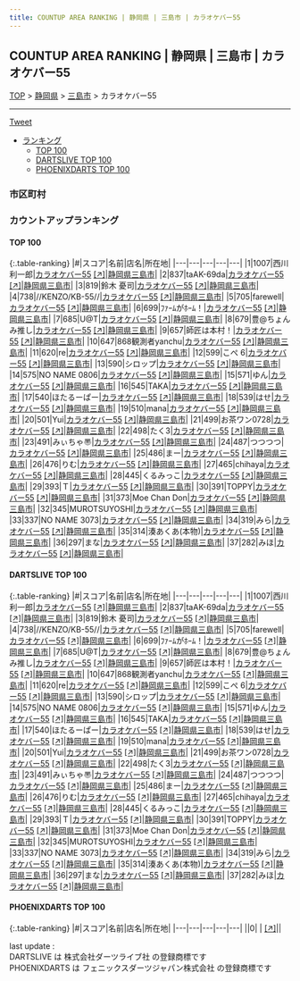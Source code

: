 ```yaml
---
title: COUNTUP AREA RANKING | 静岡県 | 三島市 | カラオケバー55
---
```

## COUNTUP AREA RANKING | 静岡県 | 三島市 | カラオケバー55

[TOP](/darts/rank/) > [静岡県](/darts/rank/静岡県/) > [三島市](/darts/rank/静岡県/三島市/) > カラオケバー55

___

<a href="https://twitter.com/share?ref_src=twsrc%5Etfw" data-text="COUNTUP AREA RANKING | 静岡県三島市カラオケバー55" class="twitter-share-button" data-hashtags="DARTSLIVE,PHOENIXDARTS,darts,ダーツ" data-show-count="false">Tweet</a>

* [ランキング](#カウントアップランキング)
    * [TOP 100](#top-100)
    * [DARTSLIVE TOP 100](#dartslive-top-100)
    * [PHOENIXDARTS TOP 100](#phoenixdarts-top-100)

### 市区町村

<ul>

</ul>

### カウントアップランキング

#### TOP 100



{:.table-ranking}
|#|スコア|名前|店名|所在地|
|---|---|---|---|---|
|1|1007|<span class="rank-name-dl">西川 利一郎</span>|<a href="/darts/rank/shops/a2cf79c286d5e9780d9b047a20a7ba1e.html">カラオケバー55</a> <a href="https://search.dartslive.com/jp/shop/a2cf79c286d5e9780d9b047a20a7ba1e">[↗]</a>|<a href="/darts/rank/静岡県/三島市">静岡県三島市</a>|
|2|837|<span class="rank-name-dl">taAK-69da</span>|<a href="/darts/rank/shops/a2cf79c286d5e9780d9b047a20a7ba1e.html">カラオケバー55</a> <a href="https://search.dartslive.com/jp/shop/a2cf79c286d5e9780d9b047a20a7ba1e">[↗]</a>|<a href="/darts/rank/静岡県/三島市">静岡県三島市</a>|
|3|819|<span class="rank-name-dl">鈴木 憂司</span>|<a href="/darts/rank/shops/a2cf79c286d5e9780d9b047a20a7ba1e.html">カラオケバー55</a> <a href="https://search.dartslive.com/jp/shop/a2cf79c286d5e9780d9b047a20a7ba1e">[↗]</a>|<a href="/darts/rank/静岡県/三島市">静岡県三島市</a>|
|4|738|<span class="rank-name-dl">//KENZO/KB-55//</span>|<a href="/darts/rank/shops/a2cf79c286d5e9780d9b047a20a7ba1e.html">カラオケバー55</a> <a href="https://search.dartslive.com/jp/shop/a2cf79c286d5e9780d9b047a20a7ba1e">[↗]</a>|<a href="/darts/rank/静岡県/三島市">静岡県三島市</a>|
|5|705|<span class="rank-name-dl">farewell</span>|<a href="/darts/rank/shops/a2cf79c286d5e9780d9b047a20a7ba1e.html">カラオケバー55</a> <a href="https://search.dartslive.com/jp/shop/a2cf79c286d5e9780d9b047a20a7ba1e">[↗]</a>|<a href="/darts/rank/静岡県/三島市">静岡県三島市</a>|
|6|699|<span class="rank-name-dl">ﾌｧｰﾑがﾎｰﾑ！</span>|<a href="/darts/rank/shops/a2cf79c286d5e9780d9b047a20a7ba1e.html">カラオケバー55</a> <a href="https://search.dartslive.com/jp/shop/a2cf79c286d5e9780d9b047a20a7ba1e">[↗]</a>|<a href="/darts/rank/静岡県/三島市">静岡県三島市</a>|
|7|685|<span class="rank-name-dl">U@T</span>|<a href="/darts/rank/shops/a2cf79c286d5e9780d9b047a20a7ba1e.html">カラオケバー55</a> <a href="https://search.dartslive.com/jp/shop/a2cf79c286d5e9780d9b047a20a7ba1e">[↗]</a>|<a href="/darts/rank/静岡県/三島市">静岡県三島市</a>|
|8|679|<span class="rank-name-dl">豊@ちょんみ推し</span>|<a href="/darts/rank/shops/a2cf79c286d5e9780d9b047a20a7ba1e.html">カラオケバー55</a> <a href="https://search.dartslive.com/jp/shop/a2cf79c286d5e9780d9b047a20a7ba1e">[↗]</a>|<a href="/darts/rank/静岡県/三島市">静岡県三島市</a>|
|9|657|<span class="rank-name-dl">師匠は本村！</span>|<a href="/darts/rank/shops/a2cf79c286d5e9780d9b047a20a7ba1e.html">カラオケバー55</a> <a href="https://search.dartslive.com/jp/shop/a2cf79c286d5e9780d9b047a20a7ba1e">[↗]</a>|<a href="/darts/rank/静岡県/三島市">静岡県三島市</a>|
|10|647|<span class="rank-name-dl">868観測者yanchu</span>|<a href="/darts/rank/shops/a2cf79c286d5e9780d9b047a20a7ba1e.html">カラオケバー55</a> <a href="https://search.dartslive.com/jp/shop/a2cf79c286d5e9780d9b047a20a7ba1e">[↗]</a>|<a href="/darts/rank/静岡県/三島市">静岡県三島市</a>|
|11|620|<span class="rank-name-dl">re</span>|<a href="/darts/rank/shops/a2cf79c286d5e9780d9b047a20a7ba1e.html">カラオケバー55</a> <a href="https://search.dartslive.com/jp/shop/a2cf79c286d5e9780d9b047a20a7ba1e">[↗]</a>|<a href="/darts/rank/静岡県/三島市">静岡県三島市</a>|
|12|599|<span class="rank-name-dl">こぺ 6</span>|<a href="/darts/rank/shops/a2cf79c286d5e9780d9b047a20a7ba1e.html">カラオケバー55</a> <a href="https://search.dartslive.com/jp/shop/a2cf79c286d5e9780d9b047a20a7ba1e">[↗]</a>|<a href="/darts/rank/静岡県/三島市">静岡県三島市</a>|
|13|590|<span class="rank-name-dl">シロップ</span>|<a href="/darts/rank/shops/a2cf79c286d5e9780d9b047a20a7ba1e.html">カラオケバー55</a> <a href="https://search.dartslive.com/jp/shop/a2cf79c286d5e9780d9b047a20a7ba1e">[↗]</a>|<a href="/darts/rank/静岡県/三島市">静岡県三島市</a>|
|14|575|<span class="rank-name-dl">NO NAME 0806</span>|<a href="/darts/rank/shops/a2cf79c286d5e9780d9b047a20a7ba1e.html">カラオケバー55</a> <a href="https://search.dartslive.com/jp/shop/a2cf79c286d5e9780d9b047a20a7ba1e">[↗]</a>|<a href="/darts/rank/静岡県/三島市">静岡県三島市</a>|
|15|571|<span class="rank-name-dl">ゆん</span>|<a href="/darts/rank/shops/a2cf79c286d5e9780d9b047a20a7ba1e.html">カラオケバー55</a> <a href="https://search.dartslive.com/jp/shop/a2cf79c286d5e9780d9b047a20a7ba1e">[↗]</a>|<a href="/darts/rank/静岡県/三島市">静岡県三島市</a>|
|16|545|<span class="rank-name-dl">TAKA</span>|<a href="/darts/rank/shops/a2cf79c286d5e9780d9b047a20a7ba1e.html">カラオケバー55</a> <a href="https://search.dartslive.com/jp/shop/a2cf79c286d5e9780d9b047a20a7ba1e">[↗]</a>|<a href="/darts/rank/静岡県/三島市">静岡県三島市</a>|
|17|540|<span class="rank-name-dl">ほたるーぱー</span>|<a href="/darts/rank/shops/a2cf79c286d5e9780d9b047a20a7ba1e.html">カラオケバー55</a> <a href="https://search.dartslive.com/jp/shop/a2cf79c286d5e9780d9b047a20a7ba1e">[↗]</a>|<a href="/darts/rank/静岡県/三島市">静岡県三島市</a>|
|18|539|<span class="rank-name-dl">はせ</span>|<a href="/darts/rank/shops/a2cf79c286d5e9780d9b047a20a7ba1e.html">カラオケバー55</a> <a href="https://search.dartslive.com/jp/shop/a2cf79c286d5e9780d9b047a20a7ba1e">[↗]</a>|<a href="/darts/rank/静岡県/三島市">静岡県三島市</a>|
|19|510|<span class="rank-name-dl">mana</span>|<a href="/darts/rank/shops/a2cf79c286d5e9780d9b047a20a7ba1e.html">カラオケバー55</a> <a href="https://search.dartslive.com/jp/shop/a2cf79c286d5e9780d9b047a20a7ba1e">[↗]</a>|<a href="/darts/rank/静岡県/三島市">静岡県三島市</a>|
|20|501|<span class="rank-name-dl">Yui</span>|<a href="/darts/rank/shops/a2cf79c286d5e9780d9b047a20a7ba1e.html">カラオケバー55</a> <a href="https://search.dartslive.com/jp/shop/a2cf79c286d5e9780d9b047a20a7ba1e">[↗]</a>|<a href="/darts/rank/静岡県/三島市">静岡県三島市</a>|
|21|499|<span class="rank-name-dl">お茶ワン0728</span>|<a href="/darts/rank/shops/a2cf79c286d5e9780d9b047a20a7ba1e.html">カラオケバー55</a> <a href="https://search.dartslive.com/jp/shop/a2cf79c286d5e9780d9b047a20a7ba1e">[↗]</a>|<a href="/darts/rank/静岡県/三島市">静岡県三島市</a>|
|22|498|<span class="rank-name-dl">たく3</span>|<a href="/darts/rank/shops/a2cf79c286d5e9780d9b047a20a7ba1e.html">カラオケバー55</a> <a href="https://search.dartslive.com/jp/shop/a2cf79c286d5e9780d9b047a20a7ba1e">[↗]</a>|<a href="/darts/rank/静岡県/三島市">静岡県三島市</a>|
|23|491|<span class="rank-name-dl">みぃちゃ〠</span>|<a href="/darts/rank/shops/a2cf79c286d5e9780d9b047a20a7ba1e.html">カラオケバー55</a> <a href="https://search.dartslive.com/jp/shop/a2cf79c286d5e9780d9b047a20a7ba1e">[↗]</a>|<a href="/darts/rank/静岡県/三島市">静岡県三島市</a>|
|24|487|<span class="rank-name-dl">つつつつ</span>|<a href="/darts/rank/shops/a2cf79c286d5e9780d9b047a20a7ba1e.html">カラオケバー55</a> <a href="https://search.dartslive.com/jp/shop/a2cf79c286d5e9780d9b047a20a7ba1e">[↗]</a>|<a href="/darts/rank/静岡県/三島市">静岡県三島市</a>|
|25|486|<span class="rank-name-dl">まー</span>|<a href="/darts/rank/shops/a2cf79c286d5e9780d9b047a20a7ba1e.html">カラオケバー55</a> <a href="https://search.dartslive.com/jp/shop/a2cf79c286d5e9780d9b047a20a7ba1e">[↗]</a>|<a href="/darts/rank/静岡県/三島市">静岡県三島市</a>|
|26|476|<span class="rank-name-dl">りむ</span>|<a href="/darts/rank/shops/a2cf79c286d5e9780d9b047a20a7ba1e.html">カラオケバー55</a> <a href="https://search.dartslive.com/jp/shop/a2cf79c286d5e9780d9b047a20a7ba1e">[↗]</a>|<a href="/darts/rank/静岡県/三島市">静岡県三島市</a>|
|27|465|<span class="rank-name-dl">chihaya</span>|<a href="/darts/rank/shops/a2cf79c286d5e9780d9b047a20a7ba1e.html">カラオケバー55</a> <a href="https://search.dartslive.com/jp/shop/a2cf79c286d5e9780d9b047a20a7ba1e">[↗]</a>|<a href="/darts/rank/静岡県/三島市">静岡県三島市</a>|
|28|445|<span class="rank-name-dl">くるみっこ</span>|<a href="/darts/rank/shops/a2cf79c286d5e9780d9b047a20a7ba1e.html">カラオケバー55</a> <a href="https://search.dartslive.com/jp/shop/a2cf79c286d5e9780d9b047a20a7ba1e">[↗]</a>|<a href="/darts/rank/静岡県/三島市">静岡県三島市</a>|
|29|393|<span class="rank-name-dl">Ｔ</span>|<a href="/darts/rank/shops/a2cf79c286d5e9780d9b047a20a7ba1e.html">カラオケバー55</a> <a href="https://search.dartslive.com/jp/shop/a2cf79c286d5e9780d9b047a20a7ba1e">[↗]</a>|<a href="/darts/rank/静岡県/三島市">静岡県三島市</a>|
|30|391|<span class="rank-name-dl">TOPPY</span>|<a href="/darts/rank/shops/a2cf79c286d5e9780d9b047a20a7ba1e.html">カラオケバー55</a> <a href="https://search.dartslive.com/jp/shop/a2cf79c286d5e9780d9b047a20a7ba1e">[↗]</a>|<a href="/darts/rank/静岡県/三島市">静岡県三島市</a>|
|31|373|<span class="rank-name-dl">Moe Chan Don</span>|<a href="/darts/rank/shops/a2cf79c286d5e9780d9b047a20a7ba1e.html">カラオケバー55</a> <a href="https://search.dartslive.com/jp/shop/a2cf79c286d5e9780d9b047a20a7ba1e">[↗]</a>|<a href="/darts/rank/静岡県/三島市">静岡県三島市</a>|
|32|345|<span class="rank-name-dl">MUROTSUYOSHI</span>|<a href="/darts/rank/shops/a2cf79c286d5e9780d9b047a20a7ba1e.html">カラオケバー55</a> <a href="https://search.dartslive.com/jp/shop/a2cf79c286d5e9780d9b047a20a7ba1e">[↗]</a>|<a href="/darts/rank/静岡県/三島市">静岡県三島市</a>|
|33|337|<span class="rank-name-dl">NO NAME 3073</span>|<a href="/darts/rank/shops/a2cf79c286d5e9780d9b047a20a7ba1e.html">カラオケバー55</a> <a href="https://search.dartslive.com/jp/shop/a2cf79c286d5e9780d9b047a20a7ba1e">[↗]</a>|<a href="/darts/rank/静岡県/三島市">静岡県三島市</a>|
|34|319|<span class="rank-name-dl">みら</span>|<a href="/darts/rank/shops/a2cf79c286d5e9780d9b047a20a7ba1e.html">カラオケバー55</a> <a href="https://search.dartslive.com/jp/shop/a2cf79c286d5e9780d9b047a20a7ba1e">[↗]</a>|<a href="/darts/rank/静岡県/三島市">静岡県三島市</a>|
|35|314|<span class="rank-name-dl">湊あくあ(本物)</span>|<a href="/darts/rank/shops/a2cf79c286d5e9780d9b047a20a7ba1e.html">カラオケバー55</a> <a href="https://search.dartslive.com/jp/shop/a2cf79c286d5e9780d9b047a20a7ba1e">[↗]</a>|<a href="/darts/rank/静岡県/三島市">静岡県三島市</a>|
|36|297|<span class="rank-name-dl">まな</span>|<a href="/darts/rank/shops/a2cf79c286d5e9780d9b047a20a7ba1e.html">カラオケバー55</a> <a href="https://search.dartslive.com/jp/shop/a2cf79c286d5e9780d9b047a20a7ba1e">[↗]</a>|<a href="/darts/rank/静岡県/三島市">静岡県三島市</a>|
|37|282|<span class="rank-name-dl">みほ</span>|<a href="/darts/rank/shops/a2cf79c286d5e9780d9b047a20a7ba1e.html">カラオケバー55</a> <a href="https://search.dartslive.com/jp/shop/a2cf79c286d5e9780d9b047a20a7ba1e">[↗]</a>|<a href="/darts/rank/静岡県/三島市">静岡県三島市</a>|


#### DARTSLIVE TOP 100



{:.table-ranking}
|#|スコア|名前|店名|所在地|
|---|---|---|---|---|
|1|1007|<span class="rank-name-dl">西川 利一郎</span>|<a href="/darts/rank/shops/a2cf79c286d5e9780d9b047a20a7ba1e.html">カラオケバー55</a> <a href="https://search.dartslive.com/jp/shop/a2cf79c286d5e9780d9b047a20a7ba1e">[↗]</a>|<a href="/darts/rank/静岡県/三島市">静岡県三島市</a>|
|2|837|<span class="rank-name-dl">taAK-69da</span>|<a href="/darts/rank/shops/a2cf79c286d5e9780d9b047a20a7ba1e.html">カラオケバー55</a> <a href="https://search.dartslive.com/jp/shop/a2cf79c286d5e9780d9b047a20a7ba1e">[↗]</a>|<a href="/darts/rank/静岡県/三島市">静岡県三島市</a>|
|3|819|<span class="rank-name-dl">鈴木 憂司</span>|<a href="/darts/rank/shops/a2cf79c286d5e9780d9b047a20a7ba1e.html">カラオケバー55</a> <a href="https://search.dartslive.com/jp/shop/a2cf79c286d5e9780d9b047a20a7ba1e">[↗]</a>|<a href="/darts/rank/静岡県/三島市">静岡県三島市</a>|
|4|738|<span class="rank-name-dl">//KENZO/KB-55//</span>|<a href="/darts/rank/shops/a2cf79c286d5e9780d9b047a20a7ba1e.html">カラオケバー55</a> <a href="https://search.dartslive.com/jp/shop/a2cf79c286d5e9780d9b047a20a7ba1e">[↗]</a>|<a href="/darts/rank/静岡県/三島市">静岡県三島市</a>|
|5|705|<span class="rank-name-dl">farewell</span>|<a href="/darts/rank/shops/a2cf79c286d5e9780d9b047a20a7ba1e.html">カラオケバー55</a> <a href="https://search.dartslive.com/jp/shop/a2cf79c286d5e9780d9b047a20a7ba1e">[↗]</a>|<a href="/darts/rank/静岡県/三島市">静岡県三島市</a>|
|6|699|<span class="rank-name-dl">ﾌｧｰﾑがﾎｰﾑ！</span>|<a href="/darts/rank/shops/a2cf79c286d5e9780d9b047a20a7ba1e.html">カラオケバー55</a> <a href="https://search.dartslive.com/jp/shop/a2cf79c286d5e9780d9b047a20a7ba1e">[↗]</a>|<a href="/darts/rank/静岡県/三島市">静岡県三島市</a>|
|7|685|<span class="rank-name-dl">U@T</span>|<a href="/darts/rank/shops/a2cf79c286d5e9780d9b047a20a7ba1e.html">カラオケバー55</a> <a href="https://search.dartslive.com/jp/shop/a2cf79c286d5e9780d9b047a20a7ba1e">[↗]</a>|<a href="/darts/rank/静岡県/三島市">静岡県三島市</a>|
|8|679|<span class="rank-name-dl">豊@ちょんみ推し</span>|<a href="/darts/rank/shops/a2cf79c286d5e9780d9b047a20a7ba1e.html">カラオケバー55</a> <a href="https://search.dartslive.com/jp/shop/a2cf79c286d5e9780d9b047a20a7ba1e">[↗]</a>|<a href="/darts/rank/静岡県/三島市">静岡県三島市</a>|
|9|657|<span class="rank-name-dl">師匠は本村！</span>|<a href="/darts/rank/shops/a2cf79c286d5e9780d9b047a20a7ba1e.html">カラオケバー55</a> <a href="https://search.dartslive.com/jp/shop/a2cf79c286d5e9780d9b047a20a7ba1e">[↗]</a>|<a href="/darts/rank/静岡県/三島市">静岡県三島市</a>|
|10|647|<span class="rank-name-dl">868観測者yanchu</span>|<a href="/darts/rank/shops/a2cf79c286d5e9780d9b047a20a7ba1e.html">カラオケバー55</a> <a href="https://search.dartslive.com/jp/shop/a2cf79c286d5e9780d9b047a20a7ba1e">[↗]</a>|<a href="/darts/rank/静岡県/三島市">静岡県三島市</a>|
|11|620|<span class="rank-name-dl">re</span>|<a href="/darts/rank/shops/a2cf79c286d5e9780d9b047a20a7ba1e.html">カラオケバー55</a> <a href="https://search.dartslive.com/jp/shop/a2cf79c286d5e9780d9b047a20a7ba1e">[↗]</a>|<a href="/darts/rank/静岡県/三島市">静岡県三島市</a>|
|12|599|<span class="rank-name-dl">こぺ 6</span>|<a href="/darts/rank/shops/a2cf79c286d5e9780d9b047a20a7ba1e.html">カラオケバー55</a> <a href="https://search.dartslive.com/jp/shop/a2cf79c286d5e9780d9b047a20a7ba1e">[↗]</a>|<a href="/darts/rank/静岡県/三島市">静岡県三島市</a>|
|13|590|<span class="rank-name-dl">シロップ</span>|<a href="/darts/rank/shops/a2cf79c286d5e9780d9b047a20a7ba1e.html">カラオケバー55</a> <a href="https://search.dartslive.com/jp/shop/a2cf79c286d5e9780d9b047a20a7ba1e">[↗]</a>|<a href="/darts/rank/静岡県/三島市">静岡県三島市</a>|
|14|575|<span class="rank-name-dl">NO NAME 0806</span>|<a href="/darts/rank/shops/a2cf79c286d5e9780d9b047a20a7ba1e.html">カラオケバー55</a> <a href="https://search.dartslive.com/jp/shop/a2cf79c286d5e9780d9b047a20a7ba1e">[↗]</a>|<a href="/darts/rank/静岡県/三島市">静岡県三島市</a>|
|15|571|<span class="rank-name-dl">ゆん</span>|<a href="/darts/rank/shops/a2cf79c286d5e9780d9b047a20a7ba1e.html">カラオケバー55</a> <a href="https://search.dartslive.com/jp/shop/a2cf79c286d5e9780d9b047a20a7ba1e">[↗]</a>|<a href="/darts/rank/静岡県/三島市">静岡県三島市</a>|
|16|545|<span class="rank-name-dl">TAKA</span>|<a href="/darts/rank/shops/a2cf79c286d5e9780d9b047a20a7ba1e.html">カラオケバー55</a> <a href="https://search.dartslive.com/jp/shop/a2cf79c286d5e9780d9b047a20a7ba1e">[↗]</a>|<a href="/darts/rank/静岡県/三島市">静岡県三島市</a>|
|17|540|<span class="rank-name-dl">ほたるーぱー</span>|<a href="/darts/rank/shops/a2cf79c286d5e9780d9b047a20a7ba1e.html">カラオケバー55</a> <a href="https://search.dartslive.com/jp/shop/a2cf79c286d5e9780d9b047a20a7ba1e">[↗]</a>|<a href="/darts/rank/静岡県/三島市">静岡県三島市</a>|
|18|539|<span class="rank-name-dl">はせ</span>|<a href="/darts/rank/shops/a2cf79c286d5e9780d9b047a20a7ba1e.html">カラオケバー55</a> <a href="https://search.dartslive.com/jp/shop/a2cf79c286d5e9780d9b047a20a7ba1e">[↗]</a>|<a href="/darts/rank/静岡県/三島市">静岡県三島市</a>|
|19|510|<span class="rank-name-dl">mana</span>|<a href="/darts/rank/shops/a2cf79c286d5e9780d9b047a20a7ba1e.html">カラオケバー55</a> <a href="https://search.dartslive.com/jp/shop/a2cf79c286d5e9780d9b047a20a7ba1e">[↗]</a>|<a href="/darts/rank/静岡県/三島市">静岡県三島市</a>|
|20|501|<span class="rank-name-dl">Yui</span>|<a href="/darts/rank/shops/a2cf79c286d5e9780d9b047a20a7ba1e.html">カラオケバー55</a> <a href="https://search.dartslive.com/jp/shop/a2cf79c286d5e9780d9b047a20a7ba1e">[↗]</a>|<a href="/darts/rank/静岡県/三島市">静岡県三島市</a>|
|21|499|<span class="rank-name-dl">お茶ワン0728</span>|<a href="/darts/rank/shops/a2cf79c286d5e9780d9b047a20a7ba1e.html">カラオケバー55</a> <a href="https://search.dartslive.com/jp/shop/a2cf79c286d5e9780d9b047a20a7ba1e">[↗]</a>|<a href="/darts/rank/静岡県/三島市">静岡県三島市</a>|
|22|498|<span class="rank-name-dl">たく3</span>|<a href="/darts/rank/shops/a2cf79c286d5e9780d9b047a20a7ba1e.html">カラオケバー55</a> <a href="https://search.dartslive.com/jp/shop/a2cf79c286d5e9780d9b047a20a7ba1e">[↗]</a>|<a href="/darts/rank/静岡県/三島市">静岡県三島市</a>|
|23|491|<span class="rank-name-dl">みぃちゃ〠</span>|<a href="/darts/rank/shops/a2cf79c286d5e9780d9b047a20a7ba1e.html">カラオケバー55</a> <a href="https://search.dartslive.com/jp/shop/a2cf79c286d5e9780d9b047a20a7ba1e">[↗]</a>|<a href="/darts/rank/静岡県/三島市">静岡県三島市</a>|
|24|487|<span class="rank-name-dl">つつつつ</span>|<a href="/darts/rank/shops/a2cf79c286d5e9780d9b047a20a7ba1e.html">カラオケバー55</a> <a href="https://search.dartslive.com/jp/shop/a2cf79c286d5e9780d9b047a20a7ba1e">[↗]</a>|<a href="/darts/rank/静岡県/三島市">静岡県三島市</a>|
|25|486|<span class="rank-name-dl">まー</span>|<a href="/darts/rank/shops/a2cf79c286d5e9780d9b047a20a7ba1e.html">カラオケバー55</a> <a href="https://search.dartslive.com/jp/shop/a2cf79c286d5e9780d9b047a20a7ba1e">[↗]</a>|<a href="/darts/rank/静岡県/三島市">静岡県三島市</a>|
|26|476|<span class="rank-name-dl">りむ</span>|<a href="/darts/rank/shops/a2cf79c286d5e9780d9b047a20a7ba1e.html">カラオケバー55</a> <a href="https://search.dartslive.com/jp/shop/a2cf79c286d5e9780d9b047a20a7ba1e">[↗]</a>|<a href="/darts/rank/静岡県/三島市">静岡県三島市</a>|
|27|465|<span class="rank-name-dl">chihaya</span>|<a href="/darts/rank/shops/a2cf79c286d5e9780d9b047a20a7ba1e.html">カラオケバー55</a> <a href="https://search.dartslive.com/jp/shop/a2cf79c286d5e9780d9b047a20a7ba1e">[↗]</a>|<a href="/darts/rank/静岡県/三島市">静岡県三島市</a>|
|28|445|<span class="rank-name-dl">くるみっこ</span>|<a href="/darts/rank/shops/a2cf79c286d5e9780d9b047a20a7ba1e.html">カラオケバー55</a> <a href="https://search.dartslive.com/jp/shop/a2cf79c286d5e9780d9b047a20a7ba1e">[↗]</a>|<a href="/darts/rank/静岡県/三島市">静岡県三島市</a>|
|29|393|<span class="rank-name-dl">Ｔ</span>|<a href="/darts/rank/shops/a2cf79c286d5e9780d9b047a20a7ba1e.html">カラオケバー55</a> <a href="https://search.dartslive.com/jp/shop/a2cf79c286d5e9780d9b047a20a7ba1e">[↗]</a>|<a href="/darts/rank/静岡県/三島市">静岡県三島市</a>|
|30|391|<span class="rank-name-dl">TOPPY</span>|<a href="/darts/rank/shops/a2cf79c286d5e9780d9b047a20a7ba1e.html">カラオケバー55</a> <a href="https://search.dartslive.com/jp/shop/a2cf79c286d5e9780d9b047a20a7ba1e">[↗]</a>|<a href="/darts/rank/静岡県/三島市">静岡県三島市</a>|
|31|373|<span class="rank-name-dl">Moe Chan Don</span>|<a href="/darts/rank/shops/a2cf79c286d5e9780d9b047a20a7ba1e.html">カラオケバー55</a> <a href="https://search.dartslive.com/jp/shop/a2cf79c286d5e9780d9b047a20a7ba1e">[↗]</a>|<a href="/darts/rank/静岡県/三島市">静岡県三島市</a>|
|32|345|<span class="rank-name-dl">MUROTSUYOSHI</span>|<a href="/darts/rank/shops/a2cf79c286d5e9780d9b047a20a7ba1e.html">カラオケバー55</a> <a href="https://search.dartslive.com/jp/shop/a2cf79c286d5e9780d9b047a20a7ba1e">[↗]</a>|<a href="/darts/rank/静岡県/三島市">静岡県三島市</a>|
|33|337|<span class="rank-name-dl">NO NAME 3073</span>|<a href="/darts/rank/shops/a2cf79c286d5e9780d9b047a20a7ba1e.html">カラオケバー55</a> <a href="https://search.dartslive.com/jp/shop/a2cf79c286d5e9780d9b047a20a7ba1e">[↗]</a>|<a href="/darts/rank/静岡県/三島市">静岡県三島市</a>|
|34|319|<span class="rank-name-dl">みら</span>|<a href="/darts/rank/shops/a2cf79c286d5e9780d9b047a20a7ba1e.html">カラオケバー55</a> <a href="https://search.dartslive.com/jp/shop/a2cf79c286d5e9780d9b047a20a7ba1e">[↗]</a>|<a href="/darts/rank/静岡県/三島市">静岡県三島市</a>|
|35|314|<span class="rank-name-dl">湊あくあ(本物)</span>|<a href="/darts/rank/shops/a2cf79c286d5e9780d9b047a20a7ba1e.html">カラオケバー55</a> <a href="https://search.dartslive.com/jp/shop/a2cf79c286d5e9780d9b047a20a7ba1e">[↗]</a>|<a href="/darts/rank/静岡県/三島市">静岡県三島市</a>|
|36|297|<span class="rank-name-dl">まな</span>|<a href="/darts/rank/shops/a2cf79c286d5e9780d9b047a20a7ba1e.html">カラオケバー55</a> <a href="https://search.dartslive.com/jp/shop/a2cf79c286d5e9780d9b047a20a7ba1e">[↗]</a>|<a href="/darts/rank/静岡県/三島市">静岡県三島市</a>|
|37|282|<span class="rank-name-dl">みほ</span>|<a href="/darts/rank/shops/a2cf79c286d5e9780d9b047a20a7ba1e.html">カラオケバー55</a> <a href="https://search.dartslive.com/jp/shop/a2cf79c286d5e9780d9b047a20a7ba1e">[↗]</a>|<a href="/darts/rank/静岡県/三島市">静岡県三島市</a>|


#### PHOENIXDARTS TOP 100



{:.table-ranking}
|#|スコア|名前|店名|所在地|
|---|---|---|---|---|
||0|<span class="rank-name-dl"> </span>|<a href="/darts/rank/shops/.html"></a> <a href="">[↗]</a>|<a href="/darts/rank//"></a>|


<div class="footer border-top border-gray-light mt-5 pt-3 text-right text-gray">
    last update : <span style="font-weight: italic" id="foot_last_modified"></span><br />
    DARTSLIVE は 株式会社ダーツライブ社 の登録商標です<br />
    PHOENIXDARTS は フェニックスダーツジャパン株式会社 の登録商標です<br />
</div>

<script src="https://cdnjs.cloudflare.com/ajax/libs/jquery.tablesorter/2.31.3/js/jquery.tablesorter.min.js" integrity="sha512-qzgd5cYSZcosqpzpn7zF2ZId8f/8CHmFKZ8j7mU4OUXTNRd5g+ZHBPsgKEwoqxCtdQvExE5LprwwPAgoicguNg==" crossorigin="anonymous" referrerpolicy="no-referrer"></script>
<link rel="stylesheet" href="https://cdnjs.cloudflare.com/ajax/libs/jquery.tablesorter/2.31.3/css/theme.default.min.css" integrity="sha512-wghhOJkjQX0Lh3NSWvNKeZ0ZpNn+SPVXX1Qyc9OCaogADktxrBiBdKGDoqVUOyhStvMBmJQ8ZdMHiR3wuEq8+w==" crossorigin="anonymous" referrerpolicy="no-referrer" />
<script>
$(function() {
    $(".table-ranking").tablesorter({sortList:[[0, 0]]});
    $("#foot_last_modified").text(formatDate(new Date(document.lastModified), 'yyyy-MM-dd HH:mm:ss'));
});
</script>

<script async src="https://platform.twitter.com/widgets.js" charset="utf-8"></script>